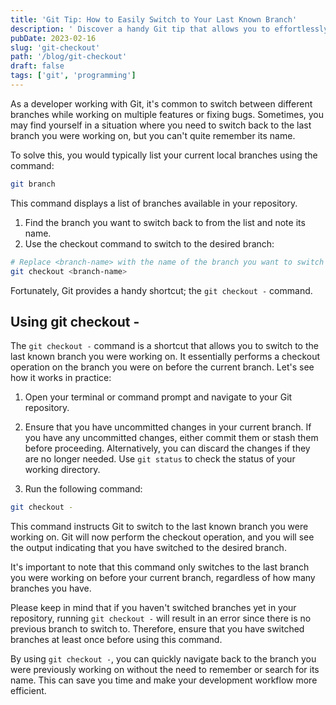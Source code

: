 ```yaml
---
title: 'Git Tip: How to Easily Switch to Your Last Known Branch'
description: ' Discover a handy Git tip that allows you to effortlessly switch back to your last known branch without remembering its name'
pubDate: 2023-02-16
slug: 'git-checkout'
path: '/blog/git-checkout'
draft: false
tags: ['git', 'programming']
---
```


As a developer working with Git, it's common to switch between different branches while working on multiple features or fixing bugs. Sometimes, you may find yourself in a situation where you need to switch back to the last branch you were working on, but you can't quite remember its name.

To solve this, you would typically list your current local branches using the command:

```bash
git branch
```

This command displays a list of branches available in your repository.

1. Find the branch you want to switch back to from the list and note its name.
1. Use the checkout command to switch to the desired branch:

```bash
# Replace <branch-name> with the name of the branch you want to switch to.
git checkout <branch-name>
```

Fortunately, Git provides a handy shortcut; the `git checkout -` command.

## Using git checkout -

The `git checkout -` command is a shortcut that allows you to switch to the last known branch you were working on. It essentially performs a checkout operation on the branch you were on before the current branch. Let's see how it works in practice:

1. Open your terminal or command prompt and navigate to your Git repository.

1. Ensure that you have uncommitted changes in your current branch. If you have any uncommitted changes, either commit them or stash them before proceeding. Alternatively, you can discard the changes if they are no longer needed. Use `git status` to check the status of your working directory.

1. Run the following command:

```bash
git checkout -
```

This command instructs Git to switch to the last known branch you were working on. Git will now perform the checkout operation, and you will see the output indicating that you have switched to the desired branch.

It's important to note that this command only switches to the last branch you were working on before your current branch, regardless of how many branches you have.

Please keep in mind that if you haven't switched branches yet in your repository, running `git checkout -` will result in an error since there is no previous branch to switch to. Therefore, ensure that you have switched branches at least once before using this command.

By using `git checkout -`, you can quickly navigate back to the branch you were previously working on without the need to remember or search for its name. This can save you time and make your development workflow more efficient.
